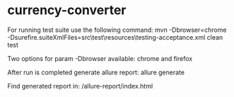 # currency-converter

For running test suite use the following command:
mvn -Dbrowser=chrome -Dsurefire.suiteXmlFiles=src\test\resources\testing-acceptance.xml clean test

Two options for param -Dbrowser available: chrome and firefox

After run is completed generate allure report:
allure generate

Find generated report in:
/allure-report/index.html